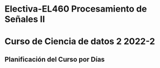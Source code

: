# Electiva-EL460 Procesamiento de Señales II
# Curso de Ciencia de datos 2 2022-2
## Planificación del Curso por Días
